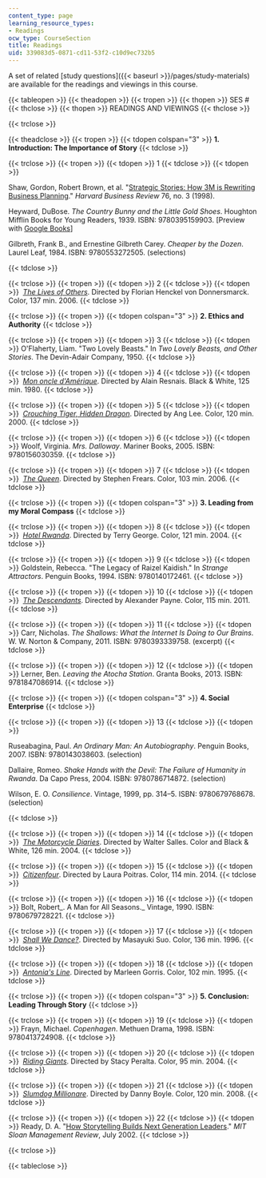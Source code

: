 ```yaml
---
content_type: page
learning_resource_types:
- Readings
ocw_type: CourseSection
title: Readings
uid: 339083d5-0871-cd11-53f2-c10d9ec732b5
---
```


A set of related [study questions]({{< baseurl >}}/pages/study-materials) are available for the readings and viewings in this course. 

{{< tableopen >}}
{{< theadopen >}}
{{< tropen >}}
{{< thopen >}}
SES #
{{< thclose >}}
{{< thopen >}}
READINGS AND VIEWINGS
{{< thclose >}}

{{< trclose >}}

{{< theadclose >}}
{{< tropen >}}
{{< tdopen colspan="3" >}}
**1\. Introduction: The Importance of Story**
{{< tdclose >}}

{{< trclose >}}
{{< tropen >}}
{{< tdopen >}}
1
{{< tdclose >}}
{{< tdopen >}}


Shaw, Gordon, Robert Brown, et al. "[Strategic Stories: How 3M is Rewriting Business Planning](https://hbr.org/1998/05/strategic-stories-how-3m-is-rewriting-business-planning)." _Harvard Business Review_ 76, no. 3 (1998).

Heyward, DuBose. _The Country Bunny and the Little Gold Shoes_. Houghton Mifflin Books for Young Readers, 1939. ISBN: 9780395159903. \[Preview with [Google Books](http://books.google.com/books?id=aIc5oGa4ClQC&pg=PAfrontcover)\]

Gilbreth, Frank B., and Ernestine Gilbreth Carey. _Cheaper by the Dozen_. Laurel Leaf, 1984. ISBN: 9780553272505. (selections)


{{< tdclose >}}

{{< trclose >}}
{{< tropen >}}
{{< tdopen >}}
2
{{< tdclose >}}
{{< tdopen >}}
 [_The Lives of Others_](http://www.imdb.com/title/tt0405094/). Directed by Florian Henckel von Donnersmarck. Color, 137 min. 2006.
{{< tdclose >}}

{{< trclose >}}
{{< tropen >}}
{{< tdopen colspan="3" >}}
**2\. Ethics and Authority**
{{< tdclose >}}

{{< trclose >}}
{{< tropen >}}
{{< tdopen >}}
3
{{< tdclose >}}
{{< tdopen >}}
O'Flaherty, Liam. "Two Lovely Beasts." In _Two Lovely Beasts, and Other Stories_. The Devin-Adair Company, 1950.
{{< tdclose >}}

{{< trclose >}}
{{< tropen >}}
{{< tdopen >}}
4
{{< tdclose >}}
{{< tdopen >}}
 [_Mon oncle d'Amérique_](http://www.imdb.com/title/tt0081176/). Directed by Alain Resnais. Black & White, 125 min. 1980.
{{< tdclose >}}

{{< trclose >}}
{{< tropen >}}
{{< tdopen >}}
5
{{< tdclose >}}
{{< tdopen >}}
 _[Crouching Tiger, Hidden Dragon](http://www.imdb.com/title/tt0190332/)_. Directed by Ang Lee. Color, 120 min. 2000.
{{< tdclose >}}

{{< trclose >}}
{{< tropen >}}
{{< tdopen >}}
6
{{< tdclose >}}
{{< tdopen >}}
Woolf, Virginia. _Mrs. Dalloway_. Mariner Books, 2005. ISBN: 9780156030359.
{{< tdclose >}}

{{< trclose >}}
{{< tropen >}}
{{< tdopen >}}
7
{{< tdclose >}}
{{< tdopen >}}
 [_The Queen_](http://www.imdb.com/title/tt0436697/). Directed by Stephen Frears. Color, 103 min. 2006.
{{< tdclose >}}

{{< trclose >}}
{{< tropen >}}
{{< tdopen colspan="3" >}}
**3\. Leading from my Moral Compass**
{{< tdclose >}}

{{< trclose >}}
{{< tropen >}}
{{< tdopen >}}
8
{{< tdclose >}}
{{< tdopen >}}
 [_Hotel Rwanda_](http://www.imdb.com/title/tt0395169/). Directed by Terry George. Color, 121 min. 2004.
{{< tdclose >}}

{{< trclose >}}
{{< tropen >}}
{{< tdopen >}}
9
{{< tdclose >}}
{{< tdopen >}}
Goldstein, Rebecca. "The Legacy of Raizel Kaidish." In _Strange Attractors_. Penguin Books, 1994. ISBN: 9780140172461.
{{< tdclose >}}

{{< trclose >}}
{{< tropen >}}
{{< tdopen >}}
10
{{< tdclose >}}
{{< tdopen >}}
 [_The Descendants_](http://www.imdb.com/title/tt1033575/?ref_=fn_al_tt_1). Directed by Alexander Payne. Color, 115 min. 2011.
{{< tdclose >}}

{{< trclose >}}
{{< tropen >}}
{{< tdopen >}}
11
{{< tdclose >}}
{{< tdopen >}}
Carr, Nicholas. _The Shallows: What the Internet Is Doing to Our Brains_. W. W. Norton & Company, 2011. ISBN: 9780393339758. (excerpt)
{{< tdclose >}}

{{< trclose >}}
{{< tropen >}}
{{< tdopen >}}
12
{{< tdclose >}}
{{< tdopen >}}
Lerner, Ben. _Leaving the Atocha Station_. Granta Books, 2013. ISBN: 9781847086914.
{{< tdclose >}}

{{< trclose >}}
{{< tropen >}}
{{< tdopen colspan="3" >}}
**4\. Social Enterprise**
{{< tdclose >}}

{{< trclose >}}
{{< tropen >}}
{{< tdopen >}}
13
{{< tdclose >}}
{{< tdopen >}}


Ruseabagina, Paul. _An Ordinary Man: An Autobiography_. Penguin Books, 2007. ISBN: 9780143038603. (selection)

Dallaire, Romeo. _Shake Hands with the Devil: The Failure of Humanity in Rwanda_. Da Capo Press, 2004. ISBN: 9780786714872. (selection)

Wilson, E. O. _Consilience_. Vintage, 1999, pp. 314–5. ISBN: 9780679768678. (selection)


{{< tdclose >}}

{{< trclose >}}
{{< tropen >}}
{{< tdopen >}}
14
{{< tdclose >}}
{{< tdopen >}}
 [_The Motorcycle Diaries_](http://www.imdb.com/title/tt0318462/). Directed by Walter Salles. Color and Black & White, 126 min. 2004.
{{< tdclose >}}

{{< trclose >}}
{{< tropen >}}
{{< tdopen >}}
15
{{< tdclose >}}
{{< tdopen >}}
 [_Citizenfour_](http://www.imdb.com/title/tt4044364/?ref_=fn_al_tt_1). Directed by Laura Poitras. Color, 114 min. 2014.
{{< tdclose >}}

{{< trclose >}}
{{< tropen >}}
{{< tdopen >}}
16
{{< tdclose >}}
{{< tdopen >}}
Bolt, Robert_. A Man for All Seasons._ Vintage, 1990. ISBN: 9780679728221.
{{< tdclose >}}

{{< trclose >}}
{{< tropen >}}
{{< tdopen >}}
17
{{< tdclose >}}
{{< tdopen >}}
 [_Shall We Dance?_](http://www.imdb.com/title/tt0117615/). Directed by Masayuki Suo. Color, 136 min. 1996.
{{< tdclose >}}

{{< trclose >}}
{{< tropen >}}
{{< tdopen >}}
18
{{< tdclose >}}
{{< tdopen >}}
 [_Antonia's Line_](http://www.imdb.com/title/tt0112379/). Directed by Marleen Gorris. Color, 102 min. 1995.
{{< tdclose >}}

{{< trclose >}}
{{< tropen >}}
{{< tdopen colspan="3" >}}
**5\. Conclusion: Leading Through Story**
{{< tdclose >}}

{{< trclose >}}
{{< tropen >}}
{{< tdopen >}}
19
{{< tdclose >}}
{{< tdopen >}}
Frayn, Michael. _Copenhagen_. Methuen Drama, 1998. ISBN: 9780413724908.
{{< tdclose >}}

{{< trclose >}}
{{< tropen >}}
{{< tdopen >}}
20
{{< tdclose >}}
{{< tdopen >}}
 [_Riding Giants_](http://www.imdb.com/title/tt0389326/). Directed by Stacy Peralta. Color, 95 min. 2004.
{{< tdclose >}}

{{< trclose >}}
{{< tropen >}}
{{< tdopen >}}
21
{{< tdclose >}}
{{< tdopen >}}
 [_Slumdog Millionare_](http://www.imdb.com/title/tt1010048/). Directed by Danny Boyle. Color, 120 min. 2008.
{{< tdclose >}}

{{< trclose >}}
{{< tropen >}}
{{< tdopen >}}
22
{{< tdclose >}}
{{< tdopen >}}
Ready, D. A. "[How Storytelling Builds Next Generation Leaders](http://sloanreview.mit.edu/article/how-storytelling-builds-nextgeneration-leaders/)." _MIT Sloan Management Review_, July 2002.
{{< tdclose >}}

{{< trclose >}}

{{< tableclose >}}